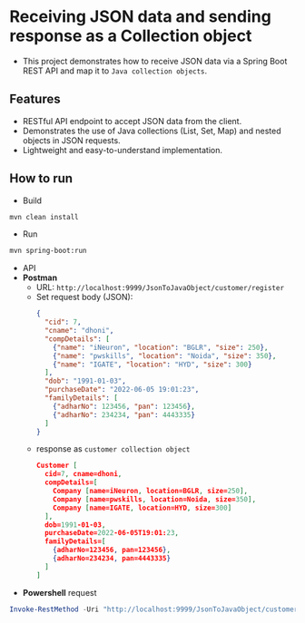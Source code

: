 # Receiving JSON data and sending response as a Collection object
- This project demonstrates how to receive JSON data via a Spring Boot REST API and map it to `Java collection objects`.

## Features
- RESTful API endpoint to accept JSON data from the client.
- Demonstrates the use of Java collections (List, Set, Map) and nested objects in JSON requests.
- Lightweight and easy-to-understand implementation.
## How to run
- Build 
```bash
mvn clean install
```
- Run
```bash
mvn spring-boot:run
```
- API
- **Postman**
  - URL: `http://localhost:9999/JsonToJavaObject/customer/register`
  - Set request body (JSON):
    ```json
    {
      "cid": 7,
      "cname": "dhoni",
      "compDetails": [
        {"name": "iNeuron", "location": "BGLR", "size": 250},
        {"name": "pwskills", "location": "Noida", "size": 350},
        {"name": "IGATE", "location": "HYD", "size": 300}
      ],
      "dob": "1991-01-03",
      "purchaseDate": "2022-06-05 19:01:23",
      "familyDetails": [
        {"adharNo": 123456, "pan": 123456},
        {"adharNo": 234234, "pan": 4443335}
      ]
    }

  - response as `customer collection object`
    ```json
    Customer [
      cid=7, cname=dhoni,
      compDetails=[
        Company [name=iNeuron, location=BGLR, size=250],
        Company [name=pwskills, location=Noida, size=350],
        Company [name=IGATE, location=HYD, size=300]
      ],
      dob=1991-01-03,
      purchaseDate=2022-06-05T19:01:23,
      familyDetails=[
        {adharNo=123456, pan=123456},
        {adharNo=234234, pan=4443335}
      ]
    ]
    ```
- **Powershell** request
```powershell
Invoke-RestMethod -Uri "http://localhost:9999/JsonToJavaObject/customer/register" -Method POST -Body (@{cid=7;cname="dhoni";compDetails=@(@{name="iNeuron";location="BGLR";size=250},@{name="pwskills";location="Noida";size=350},@{name="IGATE";location="HYD";size=300});dob="1991-01-03";purchaseDate="2022-06-05 19:01:23";familyDetails=@(@{adharNo=123456;pan=123456},@{adharNo=234234;pan=4443335})} | ConvertTo-Json -Depth 10) -ContentType "application/json"
```